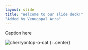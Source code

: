 ```yaml
---
layout: slide
title: "Welcome to our slide deck!"
"Added by Venugopal Arra"
---
```


Caption here

![cherryontop-o-cat](https://octodex.github.com/images/cherryontop-o-cat.png)
{: .center}
